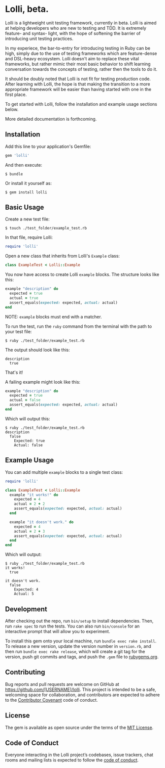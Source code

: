 # Lolli, beta.

Lolli is a lightweight unit testing framework, currently in beta. Lolli is aimed at helping developers who are new to testing and TDD. It is extremely feature- and syntax- light, with the hope of softening the barrier of introducing unit testing practices.

In my experiece, the bar-to-entry for introducing testing in Ruby can be high, simply due to the use of testing frameworks which are feature-dense and DSL-heavy ecosystem. Lolli doesn't aim to replace these vital frameworks, but rather mimic their most basic behavior to shift learning conversation towards the concepts of testing, rather then the tools to do it.

It should be doubly noted that Lolli is not fit for testing production code. After learning with Lolli, the hope is that making the transition to a more appropriate framework will be easier than having started with one in the first place.

To get started with Lolli, follow the installation and example usage sections below. 

More detailed documentation is forthcoming.

## Installation

Add this line to your application's Gemfile:

```ruby
gem 'lolli'
```

And then execute:

    $ bundle

Or install it yourself as:

    $ gem install lolli

## Basic Usage

Create a new test file:

```
$ touch ./test_folder/example_test.rb
```

In that file, require Lolli:

```ruby
require 'lolli'
```

Open a new class that inherits from Lolli's `Example` class:

```ruby
class ExampleTest < Lolli::Example
```

You now have access to create Lolli `example` blocks. The structure looks like this:
```ruby
example "description" do
  expected = true
  actual = true
  assert_equals(expected: expected, actual: actual)
end
```
NOTE: `example` blocks must end with a matcher. 

To run the test, run the `ruby` command from the terminal with the path to your test file:
```
$ ruby ./test_folder/example_test.rb
```

The output should look like this:
```
description
  true
```

That's it!

A failing example might look like this:

```ruby
example "description" do
  expected = true
  actual = false
  assert_equals(expected: expected, actual: actual)
end
```

Which will output this:

```
$ ruby ./test_folder/example_test.rb
description
  false
    Expected: true
    Actual: false
```

## Example Usage

You can add multiple `example` blocks to a single test class:

```ruby
require 'lolli'

class ExampleTest < Lolli::Example
  example "it works!" do
    expected = 4
    actual = 2 + 2
    assert_equals(expected: expected, actual: actual)
  end

  example "it doesn't work." do
    expected = 4
    actual = 2 + 3
    assert_equals(expected: expected, actual: actual)
  end
end
```

Which will output:

```
$ ruby ./test_folder/example_test.rb
it works!
  true

it doesn't work.
  false
    Expected: 4
    Actual: 5
```

## Development

After checking out the repo, run `bin/setup` to install dependencies. Then, run `rake spec` to run the tests. You can also run `bin/console` for an interactive prompt that will allow you to experiment.

To install this gem onto your local machine, run `bundle exec rake install`. To release a new version, update the version number in `version.rb`, and then run `bundle exec rake release`, which will create a git tag for the version, push git commits and tags, and push the `.gem` file to [rubygems.org](https://rubygems.org).

## Contributing

Bug reports and pull requests are welcome on GitHub at https://github.com/[USERNAME]/lolli. This project is intended to be a safe, welcoming space for collaboration, and contributors are expected to adhere to the [Contributor Covenant](http://contributor-covenant.org) code of conduct.

## License

The gem is available as open source under the terms of the [MIT License](https://opensource.org/licenses/MIT).

## Code of Conduct

Everyone interacting in the Lolli project’s codebases, issue trackers, chat rooms and mailing lists is expected to follow the [code of conduct](https://github.com/[USERNAME]/lolli/blob/master/CODE_OF_CONDUCT.md).
